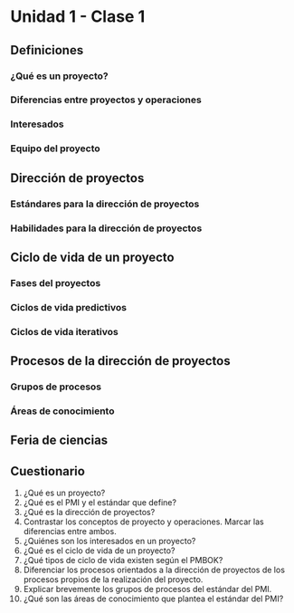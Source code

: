 # Unidad 1 - Clase 1

## Definiciones

### ¿Qué es un proyecto?

### Diferencias entre proyectos y operaciones

### Interesados

### Equipo del proyecto

## Dirección de proyectos

### Estándares para la dirección de proyectos

### Habilidades para la dirección de proyectos

## Ciclo de vida de un proyecto

### Fases del proyectos

### Ciclos de vida predictivos

### Ciclos de vida iterativos

## Procesos de la dirección de proyectos

### Grupos de procesos

### Áreas de conocimiento


## Feria de ciencias

## Cuestionario

1. ¿Qué es un proyecto?
2. ¿Qué es el PMI y el estándar que define?
3. ¿Qué es la dirección de proyectos?
4. Contrastar los conceptos de proyecto y operaciones. Marcar las diferencias
entre ambos.
5. ¿Quiénes son los interesados en un proyecto?
6. ¿Qué es el ciclo de vida de un proyecto?
7. ¿Qué tipos de ciclo de vida existen según el PMBOK?
8. Diferenciar los procesos orientados a la dirección de proyectos de los
procesos propios de la realización del proyecto.
9. Explicar brevemente los grupos de procesos del estándar del PMI.
10. ¿Qué son las áreas de conocimiento que plantea el estándar del PMI?
